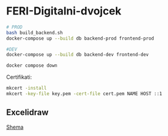 # FERI-Digitalni-dvojcek

```sh
# PROD
bash build_backend.sh
docker-compose up --build db backend-prod frontend-prod

#DEV
docker-compose up --build db backend-dev frontend-dev

docker compose down
```

Certifikati:

```sh
mkcert -install
mkcert -key-file key.pem -cert-file cert.pem NAME HOST ::1
```

## Excelidraw

[Shema](https://excalidraw.com/#json=1OcuNvEky7hKNb6fpxw7c,p-O-1NmXBumjLYPRgYIwzA)
